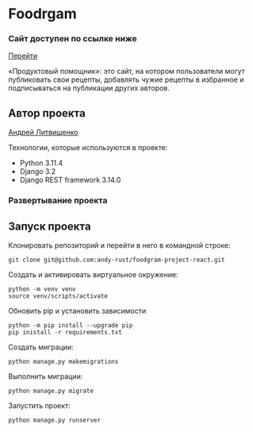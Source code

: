 # Foodrgam
### Сайт доступен по ссылке ниже
[Перейти](https://andy-foodgram.ddns.net)

 «Продуктовый помощник»: это сайт, на котором пользователи могут публиковать свои рецепты, добавлять чужие рецепты в избранное и подписываться на публикации других авторов.

## Автор проекта

[Андрей Литвищенко](https://github.com/andy-rust)

Технологии, которые используются в проекте:
- Python 3.11.4
- Django 3.2
- Django REST framework 3.14.0

### Развертывание проекта

## Запуск проекта

Клонировать репозиторий и перейти в него в командной строке:

```
git clone git@github.com:andy-rust/foodgram-project-react.git
```
Cоздать и активировать виртуальное окружение:

```
python -m venv venv
source venv/scripts/activate
```

Обновить pip и установить зависимости

```
python -m pip install --upgrade pip
pip inistall -r requirements.txt
```

Создать миграции:

```
python manage.py makemigrations
```

Выполнить миграции:

```
python manage.py migrate
```

Запустить проект:

```
python manage.py runserver
```

